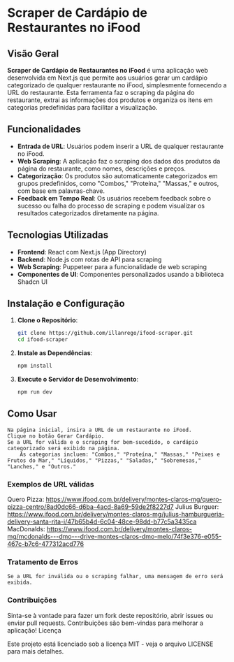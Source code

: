 # Scraper de Cardápio de Restaurantes no iFood

## Visão Geral

**Scraper de Cardápio de Restaurantes no iFood** é uma aplicação web desenvolvida em Next.js que permite aos usuários gerar um cardápio categorizado de qualquer restaurante no iFood, simplesmente fornecendo a URL do restaurante. Esta ferramenta faz o scraping da página do restaurante, extrai as informações dos produtos e organiza os itens em categorias predefinidas para facilitar a visualização.

## Funcionalidades

- **Entrada de URL**: Usuários podem inserir a URL de qualquer restaurante no iFood.
- **Web Scraping**: A aplicação faz o scraping dos dados dos produtos da página do restaurante, como nomes, descrições e preços.
- **Categorização**: Os produtos são automaticamente categorizados em grupos predefinidos, como "Combos," "Proteína," "Massas," e outros, com base em palavras-chave.
- **Feedback em Tempo Real**: Os usuários recebem feedback sobre o sucesso ou falha do processo de scraping e podem visualizar os resultados categorizados diretamente na página.

## Tecnologias Utilizadas

- **Frontend**: React com Next.js (App Directory)
- **Backend**: Node.js com rotas de API para scraping
- **Web Scraping**: Puppeteer para a funcionalidade de web scraping
- **Componentes de UI**: Componentes personalizados usando a biblioteca Shadcn UI

## Instalação e Configuração

1. **Clone o Repositório**:
   ```bash
   git clone https://github.com/illanrego/ifood-scraper.git
   cd ifood-scraper

2. **Instale as Dependências**:
    ```bash
    npm install

3. **Execute o Servidor de Desenvolvimento**:
    ```bash
    npm run dev

## Como Usar

    Na página inicial, insira a URL de um restaurante no iFood.
    Clique no botão Gerar Cardápio.
    Se a URL for válida e o scraping for bem-sucedido, o cardápio categorizado será exibido na página.
        As categorias incluem: "Combos," "Proteína," "Massas," "Peixes e Frutos do Mar," "Líquidos," "Pizzas," "Saladas," "Sobremesas," "Lanches," e "Outros."

### Exemplos de URL válidas

Quero Pizza: https://www.ifood.com.br/delivery/montes-claros-mg/quero-pizza-centro/8ad0dc66-d6ba-4acd-8a69-59de2f8227d7 
Julius Burguer: https://www.ifood.com.br/delivery/montes-claros-mg/julius-hamburgueria-delivery-santa-rita-i/47b65b4d-6c04-48ce-98dd-b77c5a3435ca
MacDonalds: https://www.ifood.com.br/delivery/montes-claros-mg/mcdonalds---dmo---drive-montes-claros-dmo-melo/74f3e376-e055-467c-b7c6-477312acd776


### Tratamento de Erros

    Se a URL for inválida ou o scraping falhar, uma mensagem de erro será exibida.

### Contribuições

Sinta-se à vontade para fazer um fork deste repositório, abrir issues ou enviar pull requests. Contribuições são bem-vindas para melhorar a aplicação!
Licença

Este projeto está licenciado sob a licença MIT - veja o arquivo LICENSE para mais detalhes.
